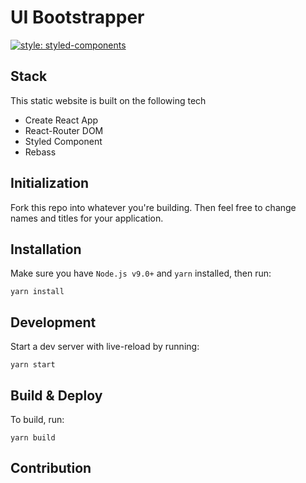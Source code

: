 # UI Bootstrapper

[![style: styled-components](https://img.shields.io/badge/style-%F0%9F%92%85%20styled--components-orange.svg?colorB=daa357&colorA=db748e)](https://github.com/styled-components/styled-components)

## Stack

This static website is built on the following tech

- Create React App
- React-Router DOM
- Styled Component
- Rebass

## Initialization

Fork this repo into whatever you're building. Then feel free to change names and titles for your application.

## Installation

Make sure you have `Node.js v9.0+` and `yarn` installed, then run:

```
yarn install
```

## Development

Start a dev server with live-reload by running:

```
yarn start
```

## Build & Deploy

To build, run:

```
yarn build
```

## Contribution
